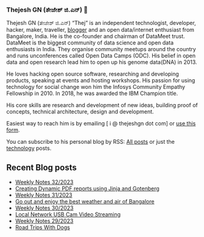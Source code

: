 ### Thejesh GN (ತೇಜೇಶ್ ಜಿ.ಎನ್) 👋

Thejesh GN (ತೇಜೇಶ್ ಜಿ.ಎನ್) “Thej” is an independent technologist, developer, hacker, maker, traveller, [blogger](https://thejeshgn.com/) and an open data/internet enthusiast from Bangalore, India. He is the co-founder and chairman of DataMeet trust. DataMeet is the biggest community of data science and open data enthusiasts in India. They organise community meetups around the country and runs unconferences called Open Data Camps (ODC). His belief in open data and open research lead him to open up his genome data(DNA) in 2013.

He loves hacking open source software, researching and developing products, speaking at events and hosting workshops. His passion for using technology for social change won him the Infosys Community Empathy Fellowship in 2010. In 2018, he was awarded the IBM Champion title.

His core skills are research and development of new ideas, building proof of concepts, technical architecture, design and development.

Easiest way to reach him is by emailing [ i @ thejeshgn dot com] or [use this form](https://thejeshgn.com/contact/).

You can subscribe to his personal blog by RSS: [All posts](https://feeds.thejeshgn.com/thejeshgn) or just the [technology](https://feeds.thejeshgn.com/technology) posts.

## Recent Blog posts
<!-- BLOG-POST-LIST:START -->
- [Weekly Notes 32/2023](https://thejeshgn.com/2023/08/11/weekly-notes-32-2023/)
- [Creating Dynamic PDF reports using Jinja and Gotenberg](https://thejeshgn.com/2023/08/10/creating-dynamic-pdf-reports-using-jinja-and-gotenberg/)
- [Weekly Notes 31/2023](https://thejeshgn.com/2023/08/04/weekly-notes-31-2023/)
- [Go out and enjoy the best weather and air of Bangalore](https://thejeshgn.com/2023/07/30/go-out-and-enjoy-the-best-weather-and-air-of-bangalore/)
- [Weekly Notes 30/2023](https://thejeshgn.com/2023/07/28/weekly-notes-30-2023/)
- [Local Network USB Cam Video Streaming](https://thejeshgn.com/2023/07/27/local-network-usb-cam-video-streaming/)
- [Weekly Notes 29/2023](https://thejeshgn.com/2023/07/21/weekly-notes-29-2023/)
- [Road Trips With Dogs](https://thejeshgn.com/2023/07/19/road-trips-with-dogs/)
<!-- BLOG-POST-LIST:END -->
